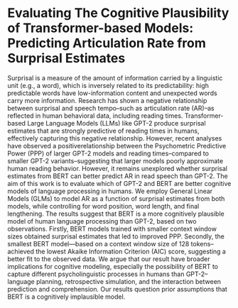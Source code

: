 # Evaluating The Cognitive Plausibility of Transformer-based Models: Predicting Articulation Rate from Surprisal Estimates

Surprisal is a measure of the amount of information carried by a linguistic unit (e.g., a word), which is inversely related to its predictability: high predictable words have low-information content and unexpected words carry more information. Research has shown a negative relationship between surprisal and speech tempo–such as articulation rate (AR)–as reflected in human behavioral data, including reading times. Transformer-based Large Language Models (LLMs) like GPT-2 produce surprisal estimates that are strongly predictive of reading times in humans, effectively capturing this negative relationship. However, recent analyses have observed a positiverelationship between the Psychometric Predictive Power (PPP) of larger GPT-2 models and reading times–compared to smaller GPT-2 variants–suggesting that larger models poorly approximate human reading behavior. However, it remains unexplored whether surprisal estimates from BERT can better predict AR in read speech than GPT-2. The aim of this work is to evaluate which of GPT-2 and BERT are better cognitive models of language processing in humans. We employ General Linear Models (GLMs) to model AR as a function of surprisal estimates from both models, while controlling for word position, word length, and final lengthening. The results suggest that BERT is a more cognitively plausible model of human language processing than GPT-2, based on two observations. Firstly, BERT models trained with smaller context window sizes obtained surprisal estimates that led to improved PPP. Secondly, the smallest BERT model—based on a context window size of 128 tokens–achieved the lowest Akaike Information Criterion (AIC) score, suggesting a better fit to the observed data. We argue that our result have broader implications for cognitive modeling, especially the possibility of BERT to capture different psycholinguistic processes in humans than GPT-2–language planning, retrospective simulation, and the interaction between prediction and comprehension. Our results question prior assumptions that BERT is a cognitively implausible model. 

